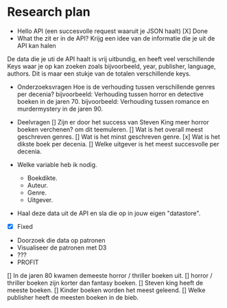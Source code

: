 # Research plan

- Hello API (een succesvolle request waaruit je JSON haalt)
[X] Done
- What the zit er in de API? Krijg een idee van de informatie die je uit de API kan halen

De data die je uti de API haalt is vrij uitbundig, en heeft veel verschillende Keys waar je op kan zoeken zoals bijvoorbeeld, year, publisher, language, authors. Dit is maar een stukje van de totalen verschillende keys.

- Onderzoeksvragen
Hoe is de verhouding tussen verschillende genres per decenia?
bijvoorbeeld: Verhouding tussen horror en detective boeken in de jaren 70.
bijvoorbeeld: Verhouding tussen romance en murdermystery in de jaren 90.


- Deelvragen
[] Zijn er door het success van Steven King meer horror boeken verchenen? om dit teemuleren.
[] Wat is het overall meest geschreven genres.
[] Wat is het minst geschreven genre.
[x] Wat is het dikste boek per decenia.
[] Welke uitgever is het meest succesvolle per decenia.

- Welke variable heb ik nodig.
  - Boekdikte.
  - Auteur.
  - Genre.
  - Uitgever.

- Haal deze data uit de API en sla die op in jouw eigen "datastore".
- [x] Fixed

- Doorzoek die data op patronen
- Visualiseer de patronen met D3
- ???
- PROFIT


[] In de jaren 80 kwamen demeeste horror / thriller boeken uit.
[] horror / thriller boeken zijn korter dan fantasy boeken.
[] Steven king heeft de meeste boeken.
[] Kinder boeken worden het meest geleend.
[] Welke publisher heeft de meesten boeken in de bieb.
